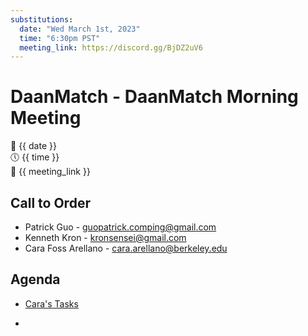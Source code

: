 ```yaml
---
substitutions:
  date: "Wed March 1st, 2023"
  time: "6:30pm PST"
  meeting_link: https://discord.gg/BjDZ2uV6
---
```


# DaanMatch - DaanMatch Morning Meeting

📅 {{ date }} <br>
🕔 {{ time }} <br>
🔗 {{ meeting_link }} <br>

## Call to Order

- Patrick Guo - guopatrick.comping@gmail.com
- Kenneth Kron - kronsensei@gmail.com
- Cara Foss Arellano - cara.arellano@berkeley.edu

## Agenda

- [Cara's Tasks](https://docs.google.com/spreadsheets/d/1MyVXixs_WS8LvArgIbf5bOKQY3HNo4CWxNgIlvH4RnY/edit?usp=sharing)

- 
